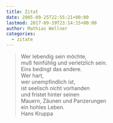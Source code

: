 ```yaml
---
title: Zitat
date: 2005-09-25T22:55:21+00:00
lastmod: 2017-09-19T23:14:15+00:00
author: Mathias Wellner
categories:
  - zitate
---
```

<blockquote class="blockquote">
Wer lebendig sein möchte,<br>  
muß feinfühlig und verletzlich sein.<br>  
Eins bedingt das andere.<br>  
Wer hart,<br>  
wer unempfindlich ist,<br>  
ist seelisch nicht vorhanden<br>  
und fristet hinter seinen<br>  
Mauern, Zäunen und Panzerungen<br>  
ein hohles Leben.<br>
<footer class="blockquote-footer">Hans Kruppa</footer>
</blockquote>